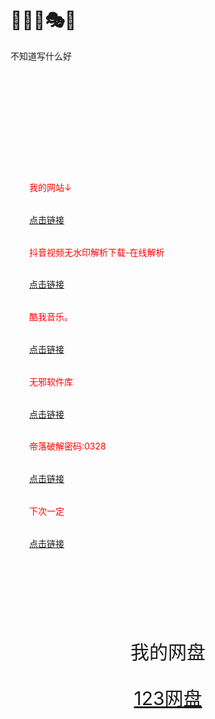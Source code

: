 <!DOCTYPE html>
<html>
  <head>
	<meta charset="utf-8" name="viewport" content="width=device-width, initial-scale=1, maximum-scale=1, user-scalable=no">
	<title>WebCat</title>
  </head>
  <body>	
	<h1>🤪😜🌈🎭🧩</h1>
	<p>不知道写什么好</p>  
  <div id="v17" style=">
background-color: #flflfl;
text-text-align: center;
padding: 40px;

"> 
   <img id="v2" src="https://qiniucdn.production.cjuhe.com/profile_images/1713016193945" alt="陌生人" width="200px" height="200px"> 
   
   </header> 
  </div> 
  <div style="
max-width: 900px;
margin: 30px auto;
padding: 30px;
line-height: 2.7;
color:red;
"> 
   <p id="v3">我的网站↓</p> 
   <a id="v4" href="https://link3.cc/lgdmsr">点击链接</a> 
   <p id="v5">抖音视频无水印解析下载-在线解析</p> 
   <a id="v6" href="https://www.6qq.cn/">点击链接</a> 
   <p id="v7">酷我音乐。</p> 
   <a id="v8" href="https://share.feijipan.com/s/HLUfkcjd">点击链接</a> 
   <p id="v9">无邪软件库</p> 
   <a id="v10" href="https://yun.139.com/link/m/i?1B5C5ziEU6IvJ=">点击链接</a> 
   <p id="v11">帝落破解密码:0328</p> 
   <a id="v12" href="https://share.feijipan.com/s/3uUWEAlB">点击链接</a> 
   <p id="v13">下次一定</p> 
   <a id="v14" href="https://www.iiice.cn/#/">点击链接</a> 
  </div> 
  <div style="
background-color: #flflfl;
text-align: center;
padding: 40px;
font-size: 30px;
"> 
   <p id="v15">我的网盘</p> 
   <a id="v16" href="https://www.123pan.com/s/ynz5Vv-AUI3d.html">123网盘</a> 
  </div>  
  </body>
</html>
